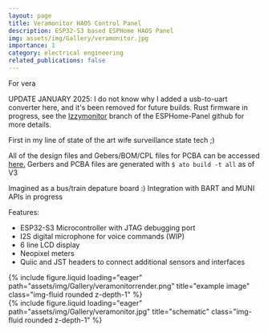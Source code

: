 ```yaml
---
layout: page
title: Veramonitor HAOS Control Panel
description: ESP32-S3 based ESPHome HAOS Panel
img: assets/img/Gallery/veramonitor.jpg
importance: 1
category: electrical engineering
related_publications: false
---
```

For vera

UPDATE JANUARY 2025:
I do not know why I added a usb-to-uart converter here, and it's been removed for future builds. Rust firmware in progress, see the <a href="https://github.com/eigenlucy/ESPHome-Panel">Izzymonitor</a> branch of the ESPHome-Panel github for more details.

First in my line of state of the art wife surveillance state tech ;)

All of the design files and Gebers/BOM/CPL files for PCBA can be accessed <a href="https://github.com/eigenlucy/ESPHome-Panel/tree/main">here.</a> Gerbers and PCBA files are generated with ```$ ato build -t all``` as of V3

Imagined as a bus/train depature board :)
Integration with BART and MUNI APIs in progress

Features:
<ul>
    <li>ESP32-S3 Microcontroller with JTAG debugging port</li>
    <li>I2S digital microphone for voice commands (WIP)</li>
    <li>6 line LCD display</li>
    <li>Neopixel meters</li>
    <li>Quiic and JST headers to connect additional sensors and interfaces</li>
</ul>
<div class="row">
    <div class="col-sm mt-2 mt-md-0">
        {% include figure.liquid loading="eager" path="assets/img/Gallery/veramonitorrender.png" title="example image" class="img-fluid rounded z-depth-1" %}
    </div>
    <div class="col-sm mt-2 mt-md-0">
        {% include figure.liquid loading="eager" path="assets/img/Gallery/veramonitor.jpg" title="schematic" class="img-fluid rounded z-depth-1" %}
    </div>
</div>

